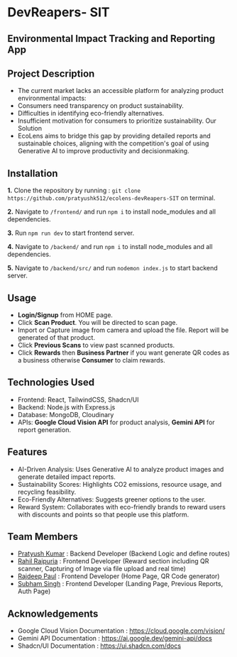 # DevReapers- SIT

## Environmental Impact Tracking and Reporting App

## Project Description
- The current market lacks an accessible platform for analyzing
product environmental impacts:
- Consumers need transparency on product sustainability.
- Difficulties in identifying eco-friendly alternatives.
- Insufficient motivation for consumers to prioritize sustainability.
Our Solution
- EcoLens aims to bridge this gap by providing detailed reports
and sustainable choices, aligning with the competition's goal
of using Generative AI to improve productivity and decisionmaking.

## Installation
**1.** Clone the repository by running : `git clone https://github.com/pratyushk512/ecolens-devReapers-SIT` on terminal.

**2.** Navigate to `/frontend/` and run `npm i` to install node_modules and all dependencies.

**3.** Run `npm run dev` to start frontend server.

**4.** Navigate to `/backend/` and run `npm i` to install node_modules and all dependencies.

**5.** Navigate to `/backend/src/` and run `nodemon index.js` to start backend server.

## Usage
- **Login/Signup** from HOME page.
- Click **Scan Product**. You will be directed to scan page.
- Import or Capture image from camera and upload the file. Report will be generated of that product.
- Click **Previous Scans** to view past scanned products.
- Click **Rewards** then **Business Partner** if you want generate QR codes as a business otherwise **Consumer** to claim rewards.

## Technologies Used

- Frontend: React, TailwindCSS, Shadcn/UI
- Backend: Node.js with Express.js
- Database: MongoDB, Cloudinary
- APIs: **Google Cloud Vision API** for product analysis, **Gemini API** for report generation.



## Features
- AI-Driven Analysis: Uses Generative AI to analyze
product images and generate detailed impact reports.
- Sustainability Scores: Highlights CO2 emissions, resource
usage, and recycling feasibility.
- Eco-Friendly Alternatives: Suggests greener options to
the user.
- Reward System: Collaborates with eco-friendly brands
to reward users with discounts and points so that
people use this platform.

## Team Members
- [Pratyush Kumar](https://github.com/pratyushk512) : Backend Developer (Backend Logic and define routes)
- [Rahil Raipuria](https://github.com/rahilraipuria) : Frontend Developer (Reward section including QR scanner, Capturing of Image via file upload and real time)
- [Rajdeep Paul](https://github.com/Rajdeep37) : Frontend Developer (Home Page, QR Code generator)
- [Subham Singh](https://github.com/1-SubhamSingh) : Frontend Developer (Landing Page, Previous Reports, Auth Page)

## Acknowledgements
- Google Cloud Vision Documentation : https://cloud.google.com/vision/
- Gemini API Documentation : https://ai.google.dev/gemini-api/docs
- Shadcn/UI Documentation : https://ui.shadcn.com/docs
